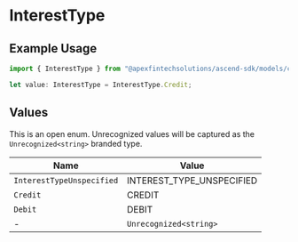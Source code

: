 # InterestType

## Example Usage

```typescript
import { InterestType } from "@apexfintechsolutions/ascend-sdk/models/components";

let value: InterestType = InterestType.Credit;
```

## Values

This is an open enum. Unrecognized values will be captured as the `Unrecognized<string>` branded type.

| Name                      | Value                     |
| ------------------------- | ------------------------- |
| `InterestTypeUnspecified` | INTEREST_TYPE_UNSPECIFIED |
| `Credit`                  | CREDIT                    |
| `Debit`                   | DEBIT                     |
| -                         | `Unrecognized<string>`    |